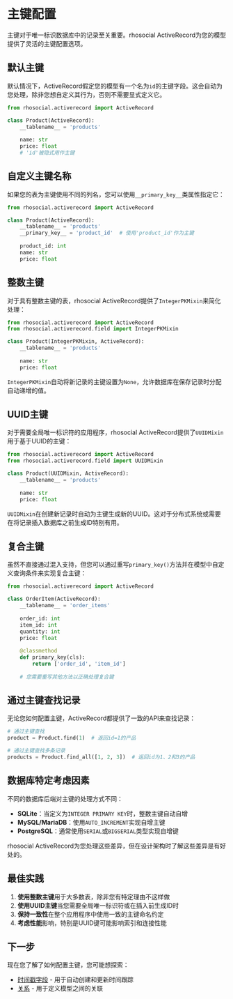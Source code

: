 # 主键配置

主键对于唯一标识数据库中的记录至关重要。rhosocial ActiveRecord为您的模型提供了灵活的主键配置选项。

## 默认主键

默认情况下，ActiveRecord假定您的模型有一个名为`id`的主键字段。这会自动为您处理，除非您想自定义其行为，否则不需要显式定义它。

```python
from rhosocial.activerecord import ActiveRecord

class Product(ActiveRecord):
    __tablename__ = 'products'
    
    name: str
    price: float
    # 'id'被隐式用作主键
```

## 自定义主键名称

如果您的表为主键使用不同的列名，您可以使用`__primary_key__`类属性指定它：

```python
from rhosocial.activerecord import ActiveRecord

class Product(ActiveRecord):
    __tablename__ = 'products'
    __primary_key__ = 'product_id'  # 使用'product_id'作为主键
    
    product_id: int
    name: str
    price: float
```

## 整数主键

对于具有整数主键的表，rhosocial ActiveRecord提供了`IntegerPKMixin`来简化处理：

```python
from rhosocial.activerecord import ActiveRecord
from rhosocial.activerecord.field import IntegerPKMixin

class Product(IntegerPKMixin, ActiveRecord):
    __tablename__ = 'products'
    
    name: str
    price: float
```

`IntegerPKMixin`自动将新记录的主键设置为`None`，允许数据库在保存记录时分配自动递增的值。

## UUID主键

对于需要全局唯一标识符的应用程序，rhosocial ActiveRecord提供了`UUIDMixin`用于基于UUID的主键：

```python
from rhosocial.activerecord import ActiveRecord
from rhosocial.activerecord.field import UUIDMixin

class Product(UUIDMixin, ActiveRecord):
    __tablename__ = 'products'
    
    name: str
    price: float
```

`UUIDMixin`在创建新记录时自动为主键生成新的UUID。这对于分布式系统或需要在将记录插入数据库之前生成ID特别有用。

## 复合主键

虽然不直接通过混入支持，但您可以通过重写`primary_key()`方法并在模型中自定义查询条件来实现复合主键：

```python
from rhosocial.activerecord import ActiveRecord

class OrderItem(ActiveRecord):
    __tablename__ = 'order_items'
    
    order_id: int
    item_id: int
    quantity: int
    price: float
    
    @classmethod
    def primary_key(cls):
        return ['order_id', 'item_id']
    
    # 您需要重写其他方法以正确处理复合键
```

## 通过主键查找记录

无论您如何配置主键，ActiveRecord都提供了一致的API来查找记录：

```python
# 通过主键查找
product = Product.find(1)  # 返回id=1的产品

# 通过主键查找多条记录
products = Product.find_all([1, 2, 3])  # 返回id为1、2和3的产品
```

## 数据库特定考虑因素

不同的数据库后端对主键的处理方式不同：

- **SQLite**：当定义为`INTEGER PRIMARY KEY`时，整数主键自动自增
- **MySQL/MariaDB**：使用`AUTO_INCREMENT`实现自增主键
- **PostgreSQL**：通常使用`SERIAL`或`BIGSERIAL`类型实现自增键

rhosocial ActiveRecord为您处理这些差异，但在设计架构时了解这些差异是有好处的。

## 最佳实践

1. **使用整数主键**用于大多数表，除非您有特定理由不这样做
2. **使用UUID主键**当您需要全局唯一标识符或在插入前生成ID时
3. **保持一致性**在整个应用程序中使用一致的主键命名约定
4. **考虑性能**影响，特别是UUID键可能影响索引和连接性能

## 下一步

现在您了解了如何配置主键，您可能想探索：

- [时间戳字段](timestamp_fields.md) - 用于自动创建和更新时间跟踪
- [关系](../relationships/README.md) - 用于定义模型之间的关联